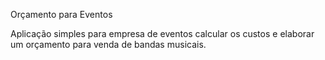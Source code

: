Orçamento para Eventos

Aplicação simples para empresa de eventos calcular os custos e elaborar
um orçamento para venda de bandas musicais.
